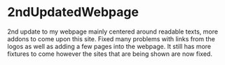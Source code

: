 # 2ndUpdatedWebpage 

2nd update to my webpage mainly centered around readable texts, more addons to come upon this site. Fixed many problems with links from the logos as well as adding a few pages into the webpage. It still has more fixtures to come however the sites that are being shown are now fixed. 
